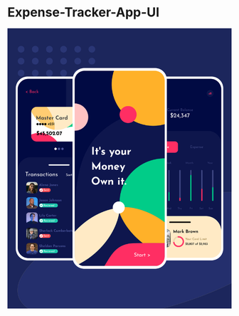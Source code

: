 # Expense-Tracker-App-UI

![Preview of the app](https://github.com/KumarArab/Expense-Tracker-App-UI/blob/master/thumb.png?raw=true)
